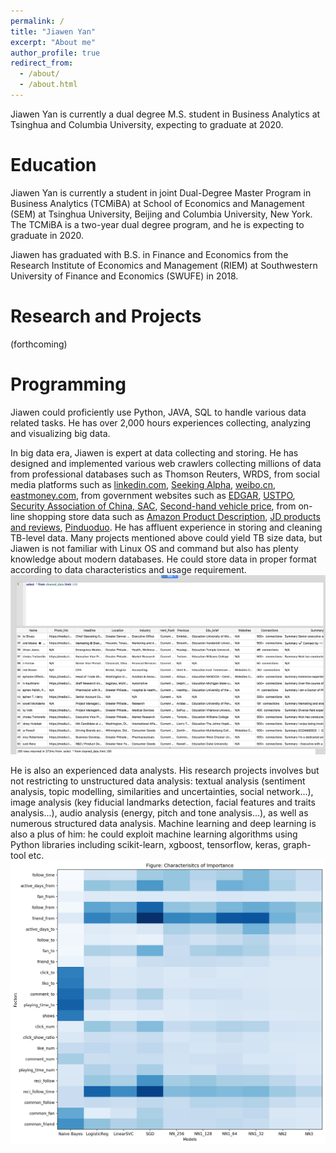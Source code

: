 ```yaml
---
permalink: /
title: "Jiawen Yan"
excerpt: "About me"
author_profile: true
redirect_from: 
  - /about/
  - /about.html
---
```


Jiawen Yan is currently a dual degree M.S. student in Business Analytics at Tsinghua and Columbia University, expecting to graduate at 2020. 

Education 
======
Jiawen Yan is currently a student in joint Dual-Degree Master Program in Business Analytics (TCMiBA) at School of Economics and Management (SEM) at Tsinghua University, Beijing and Columbia University, New York. The TCMiBA is a two-year dual degree program, and he is expecting to graduate in 2020. 

Jiawen has graduated with B.S. in Finance and Economics from the Research Institute of Economics and Management (RIEM) at Southwestern University of Finance and Economics (SWUFE) in 2018. 


Research and Projects
======
(forthcoming)


Programming
======
Jiawen could proficiently use Python, JAVA, SQL to handle various data related tasks. He has over 2,000 hours experiences collecting, analyzing and visualizing big data. 

In big data era, Jiawen is expert at data collecting and storing. He has designed and implemented various web crawlers collecting millions of data from professional databases such as Thomson Reuters, WRDS, from social media platforms such as [linkedin.com](https://linkedin.com), [Seeking Alpha](https://seekingalpha.com), [weibo.cn](http://weibo.cn), [eastmoney.com](http://eastmoney.com), from government websites such as [EDGAR](https://www.sec.gov/edgar/searchedgar/companysearch.html), [USTPO](https://www.uspto.gov), [Security Association of China, SAC](http://www.sac.net.cn), [Second-hand vehicle price](http://www.jxjc.com/jx2sc/car_list_succ?page=1&pagesize=100), from on-line shopping store data such as [Amazon Product Description](https://amazon.com), [JD products and reviews](https://jd.com), [Pinduoduo](http://www.pinduoduo.com). He has affluent experience in storing and cleaning TB-level data. Many projects mentioned above could yield TB size data, but Jiawen is not familiar with Linux OS and command but also has plenty knowledge about modern databases. He could store data in proper format according to data characteristics and usage requirement. 
![Sample of LinkedIn Data](/images/db.png)

He is also an experienced data analysts. His research projects involves but not restricting to unstructured data analysis: textual analysis (sentiment analysis, topic modelling, similarities and uncertainties, social network...), image analysis (key fiducial landmarks detection, facial features and traits analysis...), audio analysis (energy, pitch and tone analysis...), as well as numerous structured data analysis. Machine learning and deep learning is also a plus of him: he could exploit machine learning algorithms using Python libraries including scikit-learn, xgboost, tensorflow, keras, graph-tool etc.
![Sample of ML](/images/FI_2.png)







































